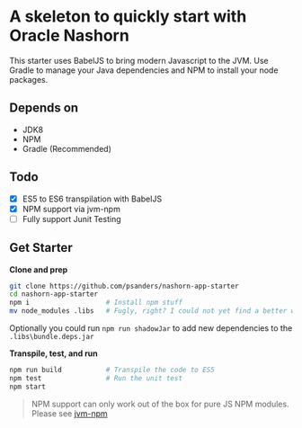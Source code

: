 # A skeleton to quickly start with Oracle Nashorn

This starter uses BabelJS to bring modern Javascript to the JVM. Use Gradle to manage your Java dependencies
and NPM to install your node packages.

## Depends on

- JDK8
- NPM
- Gradle (Recommended)

## Todo

- [x] ES5 to ES6 transpilation with BabelJS
- [x] NPM support via jvm-npm
- [ ] Fully support Junit Testing

## Get Starter

**Clone and prep**

```bash
git clone https://github.com/psanders/nashorn-app-starter
cd nashorn-app-starter
npm i                   # Install npm stuff
mv node_modules .libs   # Fugly, right? I could not yet find a better way to do this
```

Optionally you could run `npm run shadowJar` to add new dependencies to the `.libs\bundle.deps.jar`

**Transpile, test, and run**

```bash
npm run build           # Transpile the code to ES5
npm test                # Run the unit test
npm start
```

> NPM support can only work out of the box for pure JS NPM modules. Please see [jvm-npm](https://github.com/nodyn/jvm-npm)
